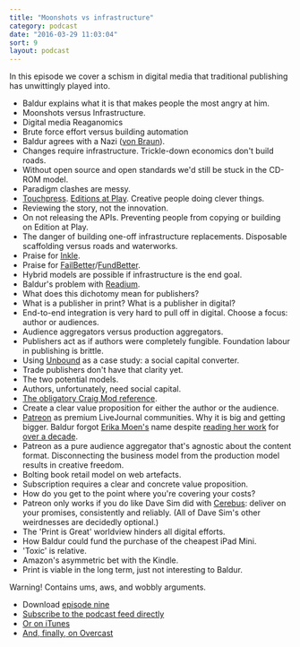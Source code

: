 ```yaml
---
title: "Moonshots vs infrastructure"
category: podcast
date: "2016-03-29 11:03:04"
sort: 9
layout: podcast
---
```


In this episode we cover a schism in digital media that traditional publishing has unwittingly played into.

* Baldur explains what it is that makes people the most angry at him.
* Moonshots versus Infrastructure.
* Digital media Reaganomics
* Brute force effort versus building automation
* Baldur agrees with a Nazi ([von Braun](https://en.wikipedia.org/wiki/Wernher_von_Braun)).
* Changes require infrastructure. Trickle-down economics don't build roads.
* Without open source and open standards we'd still be stuck in the CD-ROM model.
* Paradigm clashes are messy.
* [Touchpress](http://www.touchpress.com). [Editions at Play](https://editionsatplay.withgoogle.com/#/). Creative people doing clever things.
* Reviewing the story, not the innovation.
* On not releasing the APIs. Preventing people from copying or building on Edition at Play.
* The danger of building one-off infrastructure replacements. Disposable scaffolding versus roads and waterworks.
* Praise for [Inkle](http://www.inklestudios.com).
* Praise for [FailBetter](http://www.failbettergames.com)/[FundBetter](http://www.failbettergames.com/fundbetter/).
* Hybrid models are possible if infrastructure is the end goal.
* Baldur's problem with [Readium](http://readium.org).
* What does this dichotomy mean for publishers?
* What is a publisher in print? What is a publisher in digital?
* End-to-end integration is very hard to pull off in digital. Choose a focus: author or audiences.
* Audience aggregators versus production aggregators.
* Publishers act as if authors were completely fungible. Foundation labour in publishing is brittle.
* Using [Unbound](https://unbound.co.uk) as a case study: a social capital converter.
* Trade publishers don't have that clarity yet.
* The two potential models.
* Authors, unfortunately, need social capital.
* [The obligatory Craig Mod reference](http://craigmod.com/journal/post_artifact/).
* Create a clear value proposition for either the author or the audience.
* [Patreon](https://www.patreon.com) as premium LiveJournal communities. Why it is big and getting bigger. Baldur forgot [Erika Moen's](https://twitter.com/ErikaMoen) name despite [reading her work](http://www.ohjoysextoy.com) for [over a decade](http://www.darcomic.com/2004/01/01/whatthefuck/).
* Patreon as a pure audience aggregator that's agnostic about the content format. Disconnecting the business model from the production model results in creative freedom.
* Bolting book retail model on web artefacts.
* Subscription requires a clear and concrete value proposition.
* How do you get to the point where you're covering your costs?
* Patreon only works if you do like Dave Sim did with [Cerebus](https://en.wikipedia.org/wiki/Cerebus_the_Aardvark): deliver on your promises, consistently and reliably. (All of Dave Sim's other weirdnesses are decidedly optional.)
* The 'Print is Great' worldview hinders all digital efforts.
* How Baldur could fund the purchase of the cheapest iPad Mini.
* 'Toxic' is relative.
* Amazon's asymmetric bet with the Kindle.
* Print is viable in the long term, just not interesting to Baldur.

Warning! Contains ums, aws, and wobbly arguments.

* Download <a href="http://thisisnotabook.baldurbjarnason.com/podcast/thisisnotthefutureofthebook-episode09.mp3" target="_blank">episode nine</a>
* [Subscribe to the podcast feed directly](http://feedpress.me/thissnotthefutureofthebook)
* [Or on iTunes](https://itunes.apple.com/gb/podcast/this-is-not-future-book/id1038121104)
* <a href="https://overcast.fm/itunes1038121104/this-is-not-the-future-of-the-book">And, finally, on Overcast</a>
